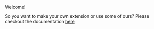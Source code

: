 Welcome!

So you want to make your own extension or use some of ours?
Please checkout the documentation [here](https://dpy-anti-spam.readthedocs.io/en/latest/modules/ext/base.html)